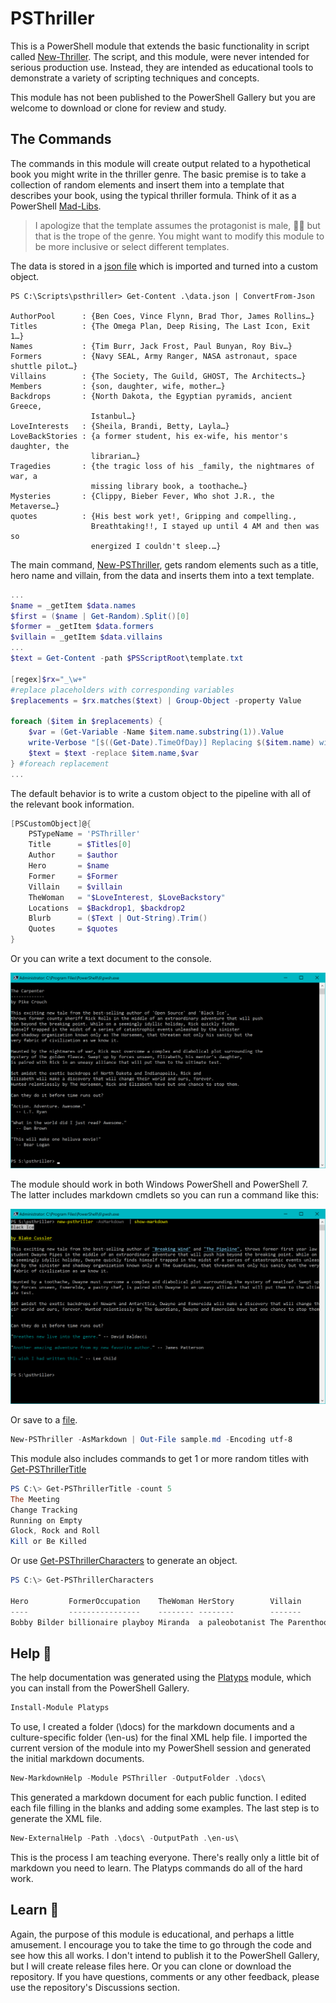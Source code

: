 # PSThriller

This is a PowerShell module that extends the basic functionality in script called [New-Thriller](https://gist.github.com/jdhitsolutions/e65c82a86cbf144df49104e942e0da2a). The script, and this module, were never intended for serious production use. Instead, they are intended as educational tools to demonstrate a variety of scripting techniques and concepts.

This module has not been published to the PowerShell Gallery but you are welcome to download or clone for review and study.

## The Commands

The commands in this module will create output related to a hypothetical book you might write in the thriller genre. The basic premise is to take a collection of random elements and insert them into a template that describes your book, using the typical thriller formula. Think of it as a PowerShell [Mad-Libs](https://en.wikipedia.org/wiki/Mad_Libs).

> I apologize that the template assumes the protagonist is male, :curly_haired_man: but that is the trope of the genre. You might want to modify this module to be more inclusive or select different templates.

The data is stored in a [json file](./data.json) which is imported and turned into a custom object.

```text
PS C:\Scripts\psthriller> Get-Content .\data.json | ConvertFrom-Json

AuthorPool      : {Ben Coes, Vince Flynn, Brad Thor, James Rollins…}
Titles          : {The Omega Plan, Deep Rising, The Last Icon, Exit 1…}
Names           : {Tim Burr, Jack Frost, Paul Bunyan, Roy Biv…}
Formers         : {Navy SEAL, Army Ranger, NASA astronaut, space shuttle pilot…}
Villains        : {The Society, The Guild, GHOST, The Architects…}
Members         : {son, daughter, wife, mother…}
Backdrops       : {North Dakota, the Egyptian pyramids, ancient Greece,
                  Istanbul…}
LoveInterests   : {Sheila, Brandi, Betty, Layla…}
LoveBackStories : {a former student, his ex-wife, his mentor's daughter, the
                  librarian…}
Tragedies       : {the tragic loss of his _family, the nightmares of war, a
                  missing library book, a toothache…}
Mysteries       : {Clippy, Bieber Fever, Who shot J.R., the Metaverse…}
quotes          : {His best work yet!, Gripping and compelling.,
                  Breathtaking!!, I stayed up until 4 AM and then was so
                  energized I couldn't sleep.…}
```

The main command, [New-PSThriller](docs/New-PSThriller.md), gets random elements such as a title, hero name and villain, from the data and inserts them into a text template.

```powershell
...
$name = _getItem $data.names
$first = ($name | Get-Random).Split()[0]
$former = _getItem $data.formers
$villain = _getItem $data.villains
...
$text = Get-Content -path $PSScriptRoot\template.txt

[regex]$rx="_\w+"
#replace placeholders with corresponding variables
$replacements = $rx.matches($text) | Group-Object -property Value

foreach ($item in $replacements) {
    $var = (Get-Variable -Name $item.name.substring(1)).Value
    write-Verbose "[$((Get-Date).TimeOfDay)] Replacing $($item.name) with $var"
    $text = $text -replace $item.name,$var
} #foreach replacement
...
```

The default behavior is to write a custom object to the pipeline with all of the relevant book information.

```powershell
[PSCustomObject]@{
    PSTypeName = 'PSThriller'
    Title      = $Titles[0]
    Author     = $author
    Hero       = $name
    Former     = $Former
    Villain    = $villain
    TheWoman   = "$LoveInterest, $LoveBackstory"
    Locations  = $Backdrop1, $backdrop2
    Blurb      = ($Text | Out-String).Trim()
    Quotes     = $quotes
}
```

Or you can write a text document to the console.

![PSThriller Document](./assets/psthriller-1.png)

The module should work in both Windows PowerShell and PowerShell 7. The latter includes markdown cmdlets so you can run a command like this:

![PSThriller as Markdown](./assets/psthriller-2.png)

Or save to a [file](sample.md).

```powershell
New-PSThriller -AsMarkdown | Out-File sample.md -Encoding utf-8
```

This module also includes commands to get 1 or more random titles with [Get-PSThrillerTitle](docs/Get-PSThrillerTitle.md)

```powershell
PS C:\> Get-PSThrillerTitle -count 5
The Meeting
Change Tracking
Running on Empty
Glock, Rock and Roll
Kill or Be Killed
```

Or use [Get-PSThrillerCharacters](docs/Get-PSThrillerCharacters.md) to generate an object.

```powershell
PS C:\> Get-PSThrillerCharacters

Hero         FormerOccupation    TheWoman HerStory        Villain
----         ----------------    -------- --------        -------
Bobby Bilder billionaire playboy Miranda  a paleobotanist The Parenthood
```

## Help :page_facing_up:

The help documentation was generated using the [Platyps](https://github.com/powershell/platyps) module, which you can install from the PowerShell Gallery.

```powershell
Install-Module Platyps
```

To use, I created a folder (\docs) for the markdown documents and a culture-specific folder (\en-us) for the final XML help file. I imported the current version of the module into my PowerShell session and generated the initial markdown documents.

```powershell
New-MarkdownHelp -Module PSThriller -OutputFolder .\docs\
```

This generated a markdown document for each public function. I edited each file filling in the blanks and adding some examples. The last step is to generate the XML file.

```powershell
New-ExternalHelp -Path .\docs\ -OutputPath .\en-us\
```

This is the process I am teaching everyone. There's really only a little bit of markdown you need to learn. The Platyps commands do all of the hard work.

## Learn :school:

Again, the purpose of this module is educational, and perhaps a little amusement. I encourage you to take the time to go through the code and see how this all works. I don't intend to publish it to the PowerShell Gallery, but I will create release files here. Or you can clone or download the repository. If you have questions, comments or any other feedback, please use the repository's Discussions section.
